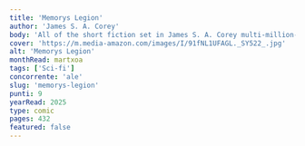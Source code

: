 ```yaml
---
title: 'Memorys Legion'
author: 'James S. A. Corey'
body: 'All of the short fiction set in James S. A. Corey multi-million-bestselling Expanse series is available in this collection for the first time - including a brand-new novella'
cover: 'https://m.media-amazon.com/images/I/91fNL1UFAGL._SY522_.jpg'
alt: 'Memorys Legion'
monthRead: martxoa
tags: ['Sci-fi']
concorrente: 'ale'
slug: 'memorys-legion'
punti: 9
yearRead: 2025
type: comic
pages: 432
featured: false
---
```

